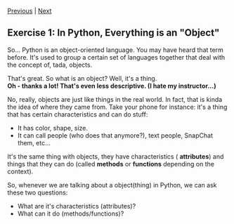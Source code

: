 [Previous](readme.md) |  [Next](exercise-2.md)
## Exercise 1: In Python, Everything is an "Object"
So... Python is an object-oriented language.  You may have heard that term
before.  It's used to group a certain set of languages together that 
deal with the concept of, tada, objects.

That's great.  So what is an object?  Well, it's a thing.  
**Oh - thanks a lot! That's even less descriptive. (I hate my instructor...)**
  
No, really, objects are just like things in the real world.  In fact, that is
kinda the idea of where they came from.  Take your phone for instance: it's a 
thing that has certain characteristics and can do stuff:
- It has color, shape, size.
- It can call people (who does that anymore?), text people, SnapChat them, etc...
    
It's the same thing with objects, they have characteristics ( 
**attributes**) and things that they can do (called **methods** or **functions**
depending on the context).

So, whenever we are talking about a object(thing) in Python, we can ask
these two questions: 
- What are it's characteristics (attributes)?
- What can it do (methods/functions)?